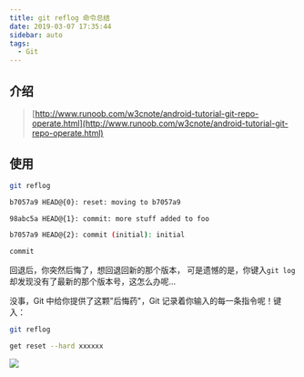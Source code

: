 ```yaml
---
title: git reflog 命令总结
date: 2019-03-07 17:35:44
sidebar: auto
tags:
  - Git
---
```


## 介绍

> [http://www.runoob.com/w3cnote/android-tutorial-git-repo-operate.html](http://www.runoob.com/w3cnote/android-tutorial-git-repo-operate.html)

## 使用

```bash
git reflog

b7057a9 HEAD@{0}: reset: moving to b7057a9

98abc5a HEAD@{1}: commit: more stuff added to foo

b7057a9 HEAD@{2}: commit (initial): initial

commit
```

回退后，你突然后悔了，想回退回新的那个版本， 可是遗憾的是，你键入`git log`却发现没有了最新的那个版本号，这怎么办呢...

没事，Git 中给你提供了这颗"后悔药"，Git 记录着你输入的每一条指令呢！键入：

```bash
git reflog

get reset --hard xxxxxx
```

![](http://q3roqx7vi.bkt.clouddn.com/20190315143010.png)
